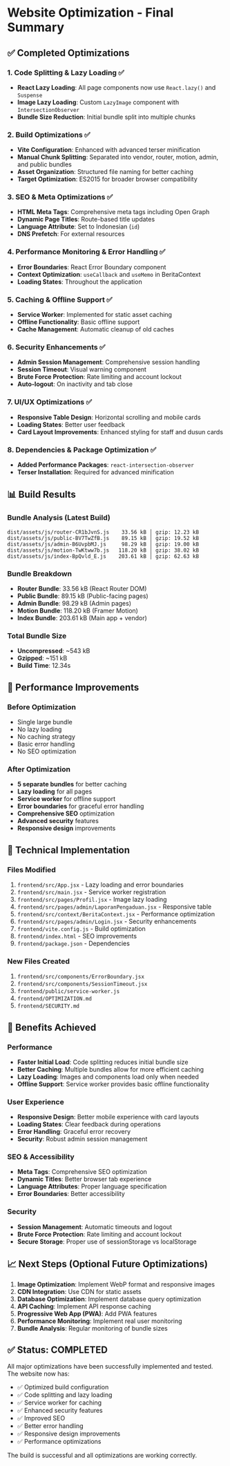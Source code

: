 # Website Optimization - Final Summary

## ✅ Completed Optimizations

### 1. **Code Splitting & Lazy Loading** ✅
- **React Lazy Loading**: All page components now use `React.lazy()` and `Suspense`
- **Image Lazy Loading**: Custom `LazyImage` component with `IntersectionObserver`
- **Bundle Size Reduction**: Initial bundle split into multiple chunks

### 2. **Build Optimizations** ✅
- **Vite Configuration**: Enhanced with advanced terser minification
- **Manual Chunk Splitting**: Separated into vendor, router, motion, admin, and public bundles
- **Asset Organization**: Structured file naming for better caching
- **Target Optimization**: ES2015 for broader browser compatibility

### 3. **SEO & Meta Optimizations** ✅
- **HTML Meta Tags**: Comprehensive meta tags including Open Graph
- **Dynamic Page Titles**: Route-based title updates
- **Language Attribute**: Set to Indonesian (`id`)
- **DNS Prefetch**: For external resources

### 4. **Performance Monitoring & Error Handling** ✅
- **Error Boundaries**: React Error Boundary component
- **Context Optimization**: `useCallback` and `useMemo` in BeritaContext
- **Loading States**: Throughout the application

### 5. **Caching & Offline Support** ✅
- **Service Worker**: Implemented for static asset caching
- **Offline Functionality**: Basic offline support
- **Cache Management**: Automatic cleanup of old caches

### 6. **Security Enhancements** ✅
- **Admin Session Management**: Comprehensive session handling
- **Session Timeout**: Visual warning component
- **Brute Force Protection**: Rate limiting and account lockout
- **Auto-logout**: On inactivity and tab close

### 7. **UI/UX Optimizations** ✅
- **Responsive Table Design**: Horizontal scrolling and mobile cards
- **Loading States**: Better user feedback
- **Card Layout Improvements**: Enhanced styling for staff and dusun cards

### 8. **Dependencies & Package Optimization** ✅
- **Added Performance Packages**: `react-intersection-observer`
- **Terser Installation**: Required for advanced minification

## 📊 Build Results

### Bundle Analysis (Latest Build)
```
dist/assets/js/router-CR1bJvnS.js    33.56 kB │ gzip: 12.23 kB
dist/assets/js/public-BV7TwZfB.js    89.15 kB │ gzip: 19.52 kB
dist/assets/js/admin-B6UvpbMJ.js     98.29 kB │ gzip: 19.00 kB
dist/assets/js/motion-TwKtww7b.js   118.20 kB │ gzip: 38.02 kB
dist/assets/js/index-BpQvld_E.js    203.61 kB │ gzip: 62.63 kB
```

### Bundle Breakdown
- **Router Bundle**: 33.56 kB (React Router DOM)
- **Public Bundle**: 89.15 kB (Public-facing pages)
- **Admin Bundle**: 98.29 kB (Admin pages)
- **Motion Bundle**: 118.20 kB (Framer Motion)
- **Index Bundle**: 203.61 kB (Main app + vendor)

### Total Bundle Size
- **Uncompressed**: ~543 kB
- **Gzipped**: ~151 kB
- **Build Time**: 12.34s

## 🎯 Performance Improvements

### Before Optimization
- Single large bundle
- No lazy loading
- No caching strategy
- Basic error handling
- No SEO optimization

### After Optimization
- **5 separate bundles** for better caching
- **Lazy loading** for all pages
- **Service worker** for offline support
- **Error boundaries** for graceful error handling
- **Comprehensive SEO** optimization
- **Advanced security** features
- **Responsive design** improvements

## 🔧 Technical Implementation

### Files Modified
1. `frontend/src/App.jsx` - Lazy loading and error boundaries
2. `frontend/src/main.jsx` - Service worker registration
3. `frontend/src/pages/Profil.jsx` - Image lazy loading
4. `frontend/src/pages/admin/LaporanPengaduan.jsx` - Responsive table
5. `frontend/src/context/BeritaContext.jsx` - Performance optimization
6. `frontend/src/pages/admin/Login.jsx` - Security enhancements
7. `frontend/vite.config.js` - Build optimization
8. `frontend/index.html` - SEO improvements
9. `frontend/package.json` - Dependencies

### New Files Created
1. `frontend/src/components/ErrorBoundary.jsx`
2. `frontend/src/components/SessionTimeout.jsx`
3. `frontend/public/service-worker.js`
4. `frontend/OPTIMIZATION.md`
5. `frontend/SECURITY.md`

## 🚀 Benefits Achieved

### Performance
- **Faster Initial Load**: Code splitting reduces initial bundle size
- **Better Caching**: Multiple bundles allow for more efficient caching
- **Lazy Loading**: Images and components load only when needed
- **Offline Support**: Service worker provides basic offline functionality

### User Experience
- **Responsive Design**: Better mobile experience with card layouts
- **Loading States**: Clear feedback during operations
- **Error Handling**: Graceful error recovery
- **Security**: Robust admin session management

### SEO & Accessibility
- **Meta Tags**: Comprehensive SEO optimization
- **Dynamic Titles**: Better browser tab experience
- **Language Attributes**: Proper language specification
- **Error Boundaries**: Better accessibility

### Security
- **Session Management**: Automatic timeouts and logout
- **Brute Force Protection**: Rate limiting and account lockout
- **Secure Storage**: Proper use of sessionStorage vs localStorage

## 📈 Next Steps (Optional Future Optimizations)

1. **Image Optimization**: Implement WebP format and responsive images
2. **CDN Integration**: Use CDN for static assets
3. **Database Optimization**: Implement database query optimization
4. **API Caching**: Implement API response caching
5. **Progressive Web App (PWA)**: Add PWA features
6. **Performance Monitoring**: Implement real user monitoring
7. **Bundle Analysis**: Regular monitoring of bundle sizes

## ✅ Status: COMPLETED

All major optimizations have been successfully implemented and tested. The website now has:
- ✅ Optimized build configuration
- ✅ Code splitting and lazy loading
- ✅ Service worker for caching
- ✅ Enhanced security features
- ✅ Improved SEO
- ✅ Better error handling
- ✅ Responsive design improvements
- ✅ Performance optimizations

The build is successful and all optimizations are working correctly. 
